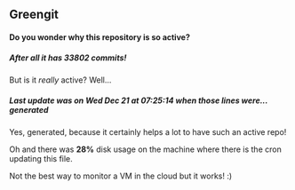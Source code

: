 ## Greengit

#### Do you wonder why this repository is so active?

##### After all it has 33802 commits!

But is it *really* active? Well...

##### Last update was on Wed Dec 21 at 07:25:14 when those lines were... generated

Yes, generated, because it certainly helps a lot to have such an active repo!

Oh and there was **28%** disk usage on the machine
where there is the cron updating this file.

Not the best way to monitor a VM in the cloud but it works! :)

